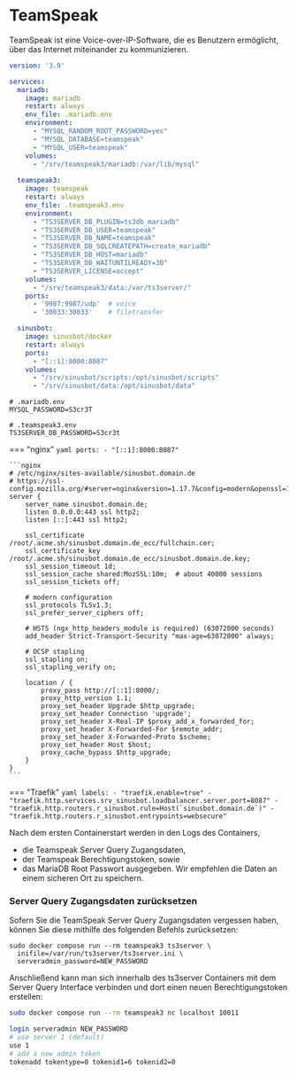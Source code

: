 # TeamSpeak

TeamSpeak ist eine Voice-over-IP-Software, die es Benutzern ermöglicht, über das Internet miteinander zu kommunizieren.

```yaml
version: '3.9'

services:
  mariadb:
    image: mariadb
    restart: always
    env_file: .mariadb.env
    environment:
      - "MYSQL_RANDOM_ROOT_PASSWORD=yes"
      - "MYSQL_DATABASE=teamspeak"
      - "MYSQL_USER=teamspeak"
    volumes:
      - "/srv/teamspeak3/mariadb:/var/lib/mysql"
  
  teamspeak3:
    image: teamspeak
    restart: always
    env_file: .teamspeak3.env
    environment:
      - "TS3SERVER_DB_PLUGIN=ts3db_mariadb"
      - "TS3SERVER_DB_USER=teamspeak"
      - "TS3SERVER_DB_NAME=teamspeak"
      - "TS3SERVER_DB_SQLCREATEPATH=create_mariadb"
      - "TS3SERVER_DB_HOST=mariadb"
      - "TS3SERVER_DB_WAITUNTILREADY=30"
      - "TS3SERVER_LICENSE=accept"
    volumes:
      - "/srv/teamspeak3/data:/var/ts3server/"
    ports:
      - '9987:9987/udp'  # voice
      - '30033:30033'    # filetransfer

  sinusbot:
    image: sinusbot/docker
    restart: always
    ports:
      - "[::1]:8000:8087"
    volumes:
      - "/srv/sinusbot/scripts:/opt/sinusbot/scripts"
      - "/srv/sinusbot/data:/opt/sinusbot/data"
```

```shell
# .mariadb.env
MYSQL_PASSWORD=S3cr3T
```

```shell
# .teamspeak3.env
TS3SERVER_DB_PASSWORD=S3cr3t
```

=== "nginx"
    ```yaml
        ports:
          - "[::1]:8000:8087"
    ```

    ```nginx
    # /etc/nginx/sites-available/sinusbot.domain.de
    # https://ssl-config.mozilla.org/#server=nginx&version=1.17.7&config=modern&openssl=1.1.1d&guideline=5.6
    server {
        server_name sinusbot.domain.de;
        listen 0.0.0.0:443 ssl http2;
        listen [::]:443 ssl http2;

        ssl_certificate /root/.acme.sh/sinusbot.domain.de_ecc/fullchain.cer;
        ssl_certificate_key /root/.acme.sh/sinusbot.domain.de_ecc/sinusbot.domain.de.key;
        ssl_session_timeout 1d;
        ssl_session_cache shared:MozSSL:10m;  # about 40000 sessions
        ssl_session_tickets off;

        # modern configuration
        ssl_protocols TLSv1.3;
        ssl_prefer_server_ciphers off;

        # HSTS (ngx_http_headers_module is required) (63072000 seconds)
        add_header Strict-Transport-Security "max-age=63072000" always;

        # OCSP stapling
        ssl_stapling on;
        ssl_stapling_verify on;

        location / {
            proxy_pass http://[::1]:8000/;
            proxy_http_version 1.1;
            proxy_set_header Upgrade $http_upgrade;
            proxy_set_header Connection 'upgrade';
            proxy_set_header X-Real-IP $proxy_add_x_forwarded_for;
            proxy_set_header X-Forwarded-For $remote_addr;
            proxy_set_header X-Forwarded-Proto $scheme;
            proxy_set_header Host $host;
            proxy_cache_bypass $http_upgrade;
        }
    }
    ```

=== "Traefik"
    ```yaml
        labels:
          - "traefik.enable=true"
          - "traefik.http.services.srv_sinusbot.loadbalancer.server.port=8087"
          - "traefik.http.routers.r_sinusbot.rule=Host(`sinusbot.domain.de`)"
          - "traefik.http.routers.r_sinusbot.entrypoints=websecure"
    ```

Nach dem ersten Containerstart werden in den Logs des Containers,
- die Teamspeak Server Query Zugangsdaten,
- der Teamspeak Berechtigungstoken, sowie
- das MariaDB Root Passwort
ausgegeben. Wir empfehlen die Daten an einem sicheren Ort zu speichern.

### Server Query Zugangsdaten zurücksetzen
Sofern Sie die TeamSpeak Server Query Zugangsdaten vergessen haben, 
können Sie diese mithilfe des folgenden Befehls zurücksetzen:

```shell
sudo docker compose run --rm teamspeak3 ts3server \
  inifile=/var/run/ts3server/ts3server.ini \
  serveradmin_password=NEW_PASSWORD
```

Anschließend kann man sich innerhalb des ts3server Containers 
mit dem Server Query Interface verbinden und dort einen neuen 
Berechtigungstoken erstellen:
```sh
sudo docker compose run --rm teamspeak3 nc localhost 10011
```
```sh
login serveradmin NEW_PASSWORD
# use server 1 (default)
use 1
# add a new admin token
tokenadd tokentype=0 tokenid1=6 tokenid2=0
```